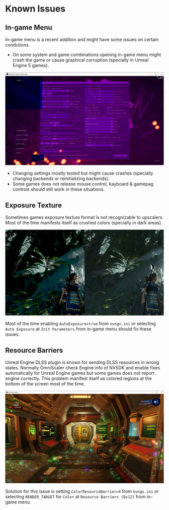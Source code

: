 # Known Issues

## In-game Menu
In-game menu is a recent addition and might have some issues on certain condutions.

* On some system and game combinations opening in-game menu might crash the game or cause graphical corruption (specially in Unreal Engine 5 games).

![Banishers](/images/banishers.png)

* Changing settings mostly tested but might cause crashes (specially changing backends or reinitializing backends).
* Some games does not release mouse control, kayboard & gamepag controls should still work in these situations.

## Exposure Texture
Sometimes games exposure texture format is not recognizable to upscalers. Most of the time manifests itself as crushed colors (specially in dark areas). 

![exposure](/images/exposure.png)

Most of the time enabling `AutoExposure=true` from `nvngx.ini` or selecting `Auto Exposure` at `Init Parameters` from in-game menu should fix these issues.

## Resource Barriers
Unreal Engine DLSS plugin is known for sending DLSS resources in wrong states. Normally OmniScaler check Engine info of NVSDK and enable fixes automatically for Unreal Engine games but some games does not report engine correctly. This problem manifest itself as colored regions at the bottom of the screen most of the time. 

![christmas lights](/images/christmas.png)

Solution for this issue is setting `ColorResourceBarrier=4` from `nvngx.ini` or selecting `RENDER_TARGET` for `Color` at `Resource Barriers (Dx12)` from in-game menu.
